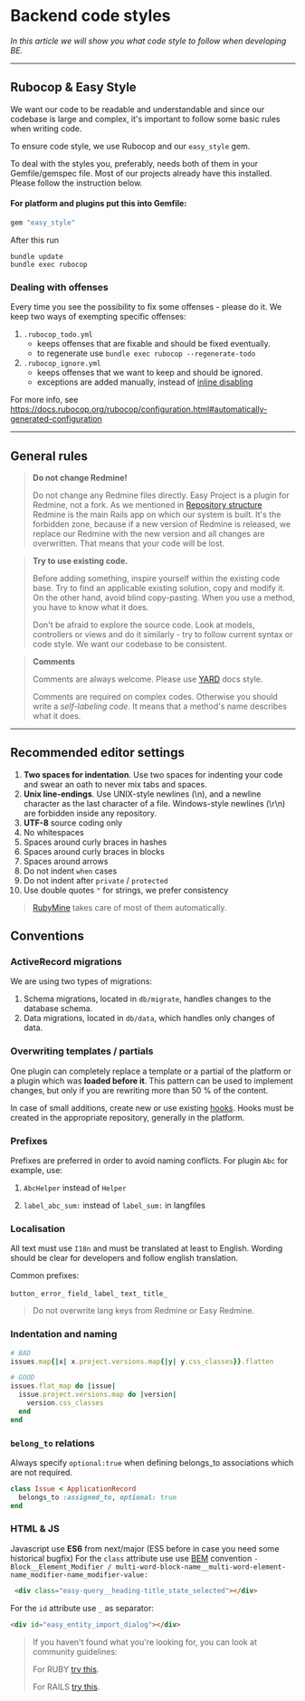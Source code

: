# Backend code styles

*In this article we will show you what code style to follow when developing BE.*

---
## Rubocop & Easy Style
We want our code to be readable and understandable and since our codebase is large and complex, it's important to follow some basic rules when writing code.

To ensure code style, we use Rubocop and our `easy_style` gem.

To deal with the styles you, preferably, needs both of them in your Gemfile/gemspec file. Most of our projects already have this installed.
Please follow the instruction below.

#### For platform and plugins put this into Gemfile:
```ruby
gem "easy_style"
```

After this run
```
bundle update
bundle exec rubocop
```

### Dealing with offenses

Every time you see the possibility to fix some offenses - please do it.
We keep two ways of exempting specific offenses:
1. `.rubocop_todo.yml`
   - keeps offenses that are fixable and should be fixed eventually.
   - to regenerate use `bundle exec rubocop --regenerate-todo`
2. `.rubocop_ignore.yml`
   - keeps offenses that we want to keep and should be ignored.
   - exceptions are added manually, instead of [inline disabling](https://docs.rubocop.org/rubocop/configuration.html#disabling-cops-within-source-code)

For more info, see https://docs.rubocop.org/rubocop/configuration.html#automatically-generated-configuration

---

## General rules

<!-- theme: warning -->
>**Do not change Redmine!**
>
> Do not change any Redmine files directly. Easy Project is a plugin for Redmine, not a fork.
> As we mentioned in [Repository structure]() Redmine is the main Rails app on which our system is built. 
> It's the forbidden zone, because if a new version of Redmine is released, we replace our Redmine with the new version and all changes are overwritten.
> That means that your code will be lost.

<!-- theme: info -->
>**Try to use existing code.**
>
>Before adding something, inspire yourself within the existing code base. Try to find an applicable existing solution, copy and modify it. On the other hand, avoid blind copy-pasting. When you use a method, you have to know what it does.
>
>Don't be afraid to explore the source code. Look at models, controllers or views and do it similarly - try to follow current syntax or code style. We want our codebase to be consistent.

<!-- theme: info -->
>**Comments**
>
>Comments are always welcome. Please use [YARD](https://yardoc.org/) docs style.
>
>Comments are required on complex codes. Otherwise you should write a *self-labeling code*. It means that a method's name describes what it does.

---

## Recommended editor settings

1. **Two spaces for indentation**. Use two spaces for indenting your code and swear an oath to never mix tabs and spaces.
2. **Unix line-endings**. Use UNIX-style newlines (\n), and a newline character as the last character of a file. Windows-style newlines (\r\n) are forbidden inside any repository.
3. **UTF-8** source coding only
4. No whitespaces
5. Spaces around curly braces in hashes
6. Spaces around curly braces in blocks
7. Spaces around arrows
8. Do not indent `when` cases
9. Do not indent after `private` / `protected`
10. Use double quotes `"` for strings, we prefer consistency

> [RubyMine](https://www.jetbrains.com/ruby/) takes care of most of them automatically. 

## Conventions

### ActiveRecord migrations

We are using two types of migrations:

1. Schema migrations, located in `db/migrate`, handles changes to the database schema.
2. Data migrations, located in `db/data`, which handles only changes of data.

### Overwriting templates / partials

One plugin can completely replace a template or a partial of the platform or a plugin which was **loaded before it**. This pattern can be used to implement changes, but only if you are rewriting more than 50 % of the content.

In case of small additions, create new or use existing [hooks](https://www.redmine.org/projects/redmine/wiki/Hooks). Hooks must be created in the appropriate repository, generally in the platform.

### Prefixes

Prefixes are preferred in order to avoid naming conflicts. For plugin `Abc` for example, use:

1. `AbcHelper` instead of `Helper`

2. `label_abc_sum:` instead of `label_sum:` in langfiles

### Localisation

All text must use `I18n` and must be translated at least to English. Wording should be clear for developers and follow english translation. 

Common prefixes:

`button_` `error_` `field_` `label_` `text_` `title_`

<!-- theme: warning -->
> Do not overwrite lang keys from Redmine or Easy Redmine.


### Indentation and naming

```ruby
# BAD
issues.map{|x| x.project.versions.map{|y| y.css_classes}}.flatten

# GOOD
issues.flat_map do |issue|
  issue.project.versions.map do |version|
    version.css_classes
  end
end
```

### `belong_to` relations

Always specify `optional:true` when defining belongs_to associations which are not required. 

```ruby
class Issue < ApplicationRecord
  belongs_to :assigned_to, optional: true
end
```

### HTML & JS

Javascript use **ES6** from next/major (ES5 before in case you need some historical bugfix)
For the `class` attribute use use [BEM](https://en.bem.info/methodology/quick-start/) convention `- Block__Element_Modifier / multi-word-block-name__multi-word-element-name_modifier-name_modifier-value:`

```html
 <div class="easy-query__heading-title_state_selected"></div>
```

For the `id` attribute use `_` as separator:

```html
<div id="easy_entity_import_dialog"></div>
```

> If you haven't found what you're looking for, you can look at community guidelines: 
>
>For RUBY [try this](https://github.com/rubocop/ruby-style-guide). 
>
>For RAILS [try this](https://github.com/rubocop/rails-style-guide).
